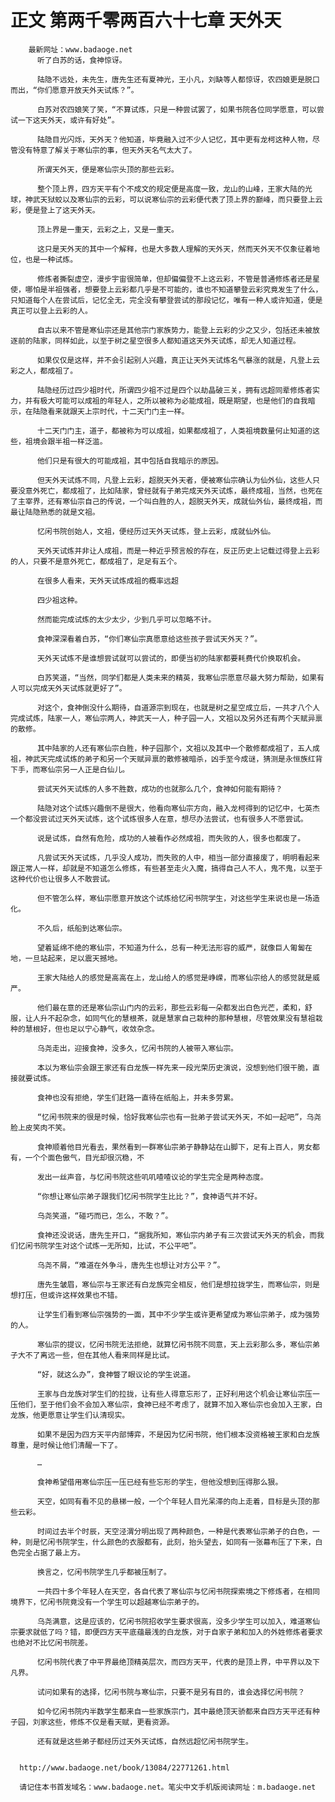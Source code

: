 # 正文 第两千零两百六十七章 天外天
        最新网址：www.badaoge.net
          听了白苏的话，食神惊讶。
      
          陆隐不远处，未先生，唐先生还有夏神光，王小凡，刘缺等人都惊讶，农四娘更是脱口而出，“你们愿意开放天外天试炼？”。
      
          白苏对农四娘笑了笑，“不算试炼，只是一种尝试罢了，如果书院各位同学愿意，可以尝试一下这天外天，或许有好处”。
      
          陆隐目光闪烁，天外天？他知道，毕竟融入过不少人记忆，其中更有龙柯这种人物，尽管没有特意了解关于寒仙宗的事，但天外天名气太大了。
      
          所谓天外天，便是寒仙宗头顶的那些云彩。
      
          整个顶上界，四方天平有个不成文的规定便是高度一致，龙山的山峰，王家大陆的光球，神武天狱蛟以及寒仙宗的云彩，可以说寒仙宗的云彩便代表了顶上界的巅峰，而只要登上云彩，便是登上了这天外天。
      
          顶上界是一重天，云彩之上，又是一重天。
      
          这只是天外天的其中一个解释，也是大多数人理解的天外天，然而天外天不仅象征着地位，也是一种试炼。
      
          修炼者撕裂虚空，漫步宇宙很简单，但却偏偏登不上这云彩，不管是普通修炼者还是星使，哪怕是半祖强者，想要登上云彩都几乎是不可能的，谁也不知道攀登云彩究竟发生了什么，只知道每个人在尝试后，记忆全无，完全没有攀登尝试的那段记忆，唯有一种人或许知道，便是真正可以登上云彩的人。
      
          自古以来不管是寒仙宗还是其他宗门家族势力，能登上云彩的少之又少，包括还未被放逐前的陆家，同样如此，以至于树之星空很多人都知道这天外天试炼，却无人知道过程。
      
          如果仅仅是这样，并不会引起别人兴趣，真正让天外天试炼名气暴涨的就是，凡登上云彩之人，都成祖了。
      
          陆隐经历过四少祖时代，所谓四少祖不过是四个以劫晶破三关，拥有远超同辈修炼者实力，并有极大可能可以成祖的年轻人，之所以被称为必能成祖，既是期望，也是他们的自我暗示，在陆隐看来就跟天上宗时代，十二天门门主一样。
      
          十二天门门主，道子，都被称为可以成祖，如果都成祖了，人类祖境数量何止知道的这些，祖境会跟半祖一样泛滥。
      
          他们只是有很大的可能成祖，其中包括自我暗示的原因。
      
          但天外天试炼不同，凡登上云彩，超脱天外天者，便被寒仙宗确认为仙外仙，这些人只要没意外死亡，都成祖了，比如陆家，曾经就有子弟完成天外天试炼，最终成祖，当然，也死在了主宰界，还有寒仙宗自己的传说，一个叫白胜的人，超脱天外天，成就仙外仙，最终成祖，而最让陆隐熟悉的就是文祖。
      
          忆闲书院创始人，文祖，便经历过天外天试炼，登上云彩，成就仙外仙。
      
          天外天试炼并非让人成祖，而是一种近乎预言般的存在，反正历史上记载过得登上云彩的人，只要不是意外死亡，都成祖了，足足有五个。
      
          在很多人看来，天外天试炼成祖的概率远超
      
          四少祖这种。
      
          然而能完成试炼的太少太少，少到几乎可以忽略不计。
      
          食神深深看着白苏，“你们寒仙宗真愿意给这些孩子尝试天外天？”。
      
          天外天试炼不是谁想尝试就可以尝试的，即便当初的陆家都要耗费代价换取机会。
      
          白苏笑道，“当然，同学们都是人类未来的精英，我寒仙宗愿意尽最大努力帮助，如果有人可以完成天外天试炼就更好了”。
      
          对这个，食神倒没什么期待，自道源宗到现在，也就是树之星空成立后，一共才八个人完成试炼，陆家一人，寒仙宗两人，神武天一人，种子园一人，文祖以及另外还有两个天赋异禀的散修。
      
          其中陆家的人还有寒仙宗白胜，种子园那个，文祖以及其中一个散修都成祖了，五人成祖，神武天完成试炼的弟子和另一个天赋异禀的散修被暗杀，凶手至今成谜，猜测是永恒族红背下手，而寒仙宗另一人正是白仙儿。
      
          尝试天外天试炼的人多不胜数，成功的也就那么几个，食神如何能有期待？
      
          陆隐对这个试炼兴趣倒不是很大，他看向寒仙宗方向，融入龙柯得到的记忆中，七英杰一个都没尝试过天外天试炼，这个试炼很多人在意，想尽办法尝试，也有很多人不愿尝试。
      
          说是试炼，自然有危险，成功的人被看作必然成祖，而失败的人，很多也都废了。
      
          凡尝试天外天试炼，几乎没人成功，而失败的人中，相当一部分直接废了，明明看起来跟正常人一样，却就是不知道怎么修炼，有些甚至走火入魔，搞得自己人不人，鬼不鬼，以至于这种代价也让很多人不敢尝试。
      
          但不管怎么样，寒仙宗愿意开放这个试炼给忆闲书院学生，对这些学生来说也是一场造化。
      
          不久后，纸船到达寒仙宗。
      
          望着延绵不绝的寒仙宗，不知道为什么，总有一种无法形容的威严，就像巨人匍匐在地，一旦站起来，足以震天撼地。
      
          王家大陆给人的感觉是高高在上，龙山给人的感觉是峥嵘，而寒仙宗给人的感觉就是威严。
      
          他们最在意的还是寒仙宗山门内的云彩，那些云彩每一朵都发出白色光芒，柔和，舒服，让人升不起杂念，如同气化的慧根茶，就是慧家自己栽种的那种慧根，尽管效果没有慧祖栽种的慧根好，但也足以宁心静气，收敛杂念。
      
          乌尧走出，迎接食神，没多久，忆闲书院的人被带入寒仙宗。
      
          本以为寒仙宗会跟王家还有白龙族一样先来一段光荣历史演说，没想到他们很干脆，直接就要试炼。
      
          食神也没有拒绝，学生们赶路一直待在纸船上，并未多劳累。
      
          “忆闲书院来的很是时候，恰好我寒仙宗也有一批弟子尝试天外天，不如一起吧”，乌尧脸上皮笑肉不笑。
      
          食神顺着他目光看去，果然看到一群寒仙宗弟子静静站在山脚下，足有上百人，男女都有，一个个面色傲气，目光却很沉稳，不
      
          发出一丝声音，与忆闲书院这些叽叽喳喳议论的学生完全是两种态度。
      
          “你想让寒仙宗弟子跟我们忆闲书院学生比比？”，食神语气并不好。
      
          乌尧笑道，“碰巧而已，怎么，不敢？”。
      
          食神还没说话，唐先生开口，“据我所知，寒仙宗内弟子有三次尝试天外天的机会，而我们忆闲书院学生对这个试炼一无所知，比试，不公平吧”。
      
          乌尧不屑，“难道在外争斗，唐先生也想让对方公平？”。
      
          唐先生皱眉，寒仙宗与王家还有白龙族完全相反，他们是想拉拢学生，而寒仙宗，则是想打压，但或许这样效果也不错。
      
          让学生们看到寒仙宗强势的一面，其中不少学生或许更希望成为寒仙宗弟子，成为强势的人。
      
          寒仙宗的提议，忆闲书院无法拒绝，就算忆闲书院不同意，天上云彩那么多，寒仙宗弟子大不了离远一些，但在其他人看来同样是比试。
      
          “好，就这么办”，食神瞥了眼议论的学生说道。
      
          王家与白龙族对学生们的拉拢，让有些人得意忘形了，正好利用这个机会让寒仙宗压一压他们，至于他们会不会加入寒仙宗，食神已经不考虑了，就算不加入寒仙宗也会加入王家，白龙族，他更愿意让学生们认清现实。
      
          如果不是因为四方天平内部博弈，不是因为忆闲书院，他们根本没资格被王家和白龙族尊重，是时候让他们清醒一下了。
      
          …
      
          食神希望借用寒仙宗压一压已经有些忘形的学生，但他没想到压得那么狠。
      
          天空，如同有看不见的悬梯一般，一个个年轻人目光呆滞的向上走着，目标是头顶的那些云彩。
      
          时间过去半个时辰，天空泾渭分明出现了两种颜色，一种是代表寒仙宗弟子的白色，一种，则是忆闲书院学生，什么颜色的衣服都有，此刻，抬头望去，如同有一张幕布压了下来，白色完全占据了最上方。
      
          换言之，忆闲书院学生几乎都被压制了。
      
          一共四十多个年轻人在天空，各自代表了寒仙宗与忆闲书院探索境之下修炼者，在相同境界下，忆闲书院竟没有一个学生可以超越寒仙宗弟子的。
      
          乌尧满意，这是应该的，忆闲书院招收学生要求很高，没多少学生可以加入，难道寒仙宗要求就低了吗？错，即便四方天平底蕴最浅的白龙族，对于自家子弟和加入的外姓修炼者要求也绝对不比忆闲书院差。
      
          忆闲书院代表了中平界最绝顶精英层次，而四方天平，代表的是顶上界，中平界以及下凡界。
      
          试问如果有的选择，忆闲书院与寒仙宗，只要不是另有目的，谁会选择忆闲书院？
      
          如今忆闲书院内半数学生都来自一些家族宗门，其中最绝顶天骄都来自四方天平还有种子园，刘家这些，修炼不仅是看天赋，更看资源。
      
          还有就是这些弟子都经历过天外天试炼，自然远超忆闲书院学生。
      
      
      http://www.badaoge.net/book/13084/22771261.html
      
      请记住本书首发域名：www.badaoge.net。笔尖中文手机版阅读网址：m.badaoge.net
